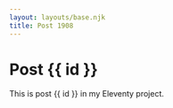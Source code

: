```yaml
---
layout: layouts/base.njk
title: Post 1908
---
```


# Post {{ id }}

This is post {{ id }} in my Eleventy project.
